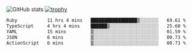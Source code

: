 ![GitHub stats](https://github-readme-stats.vercel.app/api?username=ksk001100&show_icons=true&theme=tokyonight)
[![trophy](https://github-profile-trophy.vercel.app/?username=ksk001100&theme=onedark)](https://github.com/ryo-ma/github-profile-trophy)

<!--START_SECTION:waka-->

```txt
Ruby           11 hrs 4 mins   █████████████████▒░░░░░░░   69.61 %
TypeScript     4 hrs 4 mins    ██████▒░░░░░░░░░░░░░░░░░░   25.60 %
YAML           15 mins         ▒░░░░░░░░░░░░░░░░░░░░░░░░   01.59 %
JSON           6 mins          ▒░░░░░░░░░░░░░░░░░░░░░░░░   00.73 %
ActionScript   6 mins          ▒░░░░░░░░░░░░░░░░░░░░░░░░   00.73 %
```

<!--END_SECTION:waka-->
